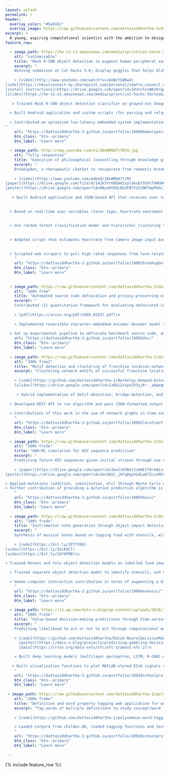 ```yaml
---
layout: splash
permalink: /
header:
  overlay_color: "#5e616c"
  overlay_image: https://raw.githubusercontent.com/dattasiddhartha-3/dattasiddhartha-3.github.io/master/images/Q11_R_vP8iDYi8VD6heNj_Compressed_4.png
excerpt: >
  A young, aspiring computational scientist with the ambition to design new tools to solve larger problems.<br />
feature_row:

  - image_path: https://he-s3.s3.amazonaws.com/media/sprint/cal-hacks-50/team/475490/e253ebdepson_goggles_lq.PNG
    alt: "customizable"
    title: "Mask R-CNN object detection to augment human peripheral search"
    excerpt: "
    Winning submisson at Cal Hacks 5.0; display goggles that helps Alzheimer’s patients locate personal affects using object detection and speech recognition.\n
    
    > [video](http://www.youtube.com/watch?v=s6UWctGQRwA) 
[code](https://hkustconnect-my.sharepoint.com/personal/sdatta_connect_ust_hk/_layouts/15/onedrive.aspx?id=%2Fpersonal%2Fsdatta%5Fconnect%5Fust%5Fhk%2FDocuments%2FBerkeley%2FMoverio%2DMemoryPalace%2DInstructions%2Ezip&parent=%2Fpersonal%2Fsdatta%5Fconnect%5Fust%5Fhk%2FDocuments%2FBerkeley) 
[install instructions](https://drive.google.com/open?id=183nrhzzW63Xrgerxxk8LOU9aBcUO_XZH) 
[slides](https://he-s3.s3.amazonaws.com/media/sprint/cal-hacks-50/team/475490/b524535calhacks_slides.pptx)\n
    
   > Trained Mask R-CNN object detection classifier on grayed-out ImageNet dataset to sustain realtime inference / classification rate at least 30fps; optimized setup of models (e.g. Yolo v1-3), datasets (e.g. MS Coco) on high-latency Android embedded system\n
  
  > Built Android application and custom scripts (for parsing and relaying camera input) and root-installed into Moverio augmented reality display googles to stream camera input, apply bounding boxes around objects to be detected, and output to display feed of device \n
  
  > Contributed an optimized low-latency embedded-system implementation that performs speech recognition, video streaming/display, image processing with minimal visible stutter
"
    url: "https://dattasiddhartha-3.github.io/portfolio/10000memorypalace/"
    btn_class: "btn--primary"
    btn_label: "Learn more"
    
  - image_path: http://img.youtube.com/vi/1NxWMQA7tlM/0.jpg
    alt: "fully responsive"
    title: "Execution of philosophical counselling through knowledge graphing, natural language processing, and sentiment approximation"
    excerpt: "
    BreakupBot, a therapeutic chatbot to recuperate from romantic breakups, organically acquired 200+ users of varying demographics within first week.\n
    
    > [video](https://www.youtube.com/embed/1NxWMQA7tlM) 
[paper](https://drive.google.com/file/d/142kTVrKNGH42splekvbfXGVtT9HhNQPq/view) 
[poster](https://drive.google.com/open?id=0Bya0t6OLDU2FNTV2S2NKTmpMSHc)\n
    
   > Built Android application and JSON-based API that receives user text input and returns counselling-based responses\n
  
  
  > Based on real-time user variables (lover type, heartrate-sentiment approximation), categorized text corpus is filtered before running hidden markov chain text generator\n
  
  
  > Use random forest classification model and hierarichal clustering to bucket users into John A. Lee's six types of lovers based on preliminary text input\n
  
  
  > Adopted script that estimates heartrate from camera image input based on measurement of signal peak difference at time intervals\n
  
  
  > Scripted web scrapers to pull high-rated responses from love-related forums; constructed knowledge graph from corpora to facilitate filtering for text generator
    "
    url: "https://dattasiddhartha-3.github.io/portfolio/10001breakupbot/"
    btn_class: "btn--primary"
    btn_label: "Learn more"
    
    
  - image_path: https://raw.githubusercontent.com/dattasiddhartha-3/dattasiddhartha-3.github.io/master/images/ciphertext_generation.PNG
    alt: "100% free"
    title: "Automated source code obfuscation and privacy-preserving execution through sequence-to-sequence networks"
    excerpt: "
    Contributed (1) quantitative framework for evaluating obfuscated code; (2) privacy-preserving system that uses seq2seq models to obfuscate plaintext and execute obfuscated ciphertext. Submitted to ICASSP 2020\n
    
    > [pdf](https://arxiv.org/pdf/1909.01837.pdf)\n
    
    > Implemented reversible character-embedded encoder-decoder model that takes plaintext input, recursively generates obfuscated code to ensure the execution program can run the obfiscated code without error, then returns obfuscated code, h5 model files, and  char/word-to-index dictionaries
  
  > Set up experimental pipeline to obfuscate benchmark source code, and compare/plot defined metrics between benchmark obfuscated and seq2seq obfuscated code"
    url: "https://dattasiddhartha-3.github.io/portfolio/10002doc/"
    btn_class: "btn--primary"
    btn_label: "Learn more"     
    
  - image_path: https://raw.githubusercontent.com/dattasiddhartha-3/dattasiddhartha-3.github.io/master/images/fingerprint.PNG
    alt: "100% free2"
    title: "Motif detection and clustering of franchise location network graphs"
    excerpt: "Clustering network motifs of successful franchise locations, to consequently identify franchise expansion patterns.\n
    
    > [code](https://github.com/dattasiddhartha-1/Berkeley-Demand-Enterprises) 
    [slides](https://drive.google.com/open?id=1aOQiZsVpe2V5yjKr-_aAqeqCny1E2izo)\n
    
     > Hybrid implementation of motif-detection, bridge-detection, and clustering algorithms to yield sequential coordinates of geographical locations depending on category of product/business, based on network de-anonymization framework\n
  
  > Developed REST API to run algorithm and pass JSON-formatted output to Ruby on Rails frontend\n
  
  > Contributions of this work in the use of network graphs in time-independent pattern interpolation, recursive backtesting method of running/validating the motifs through training/testing franchises\n
    "
    url: "https://dattasiddhartha-3.github.io/portfolio/10002locationfingerprinting/"
    btn_class: "btn--primary"
    btn_label: "Learn more"     
    
  - image_path: https://raw.githubusercontent.com/dattasiddhartha-3/dattasiddhartha-3.github.io/master/images/haiv5.PNG
    alt: "100% fre3e"
    title: "GAN-MC simulation for HIV sequence prediction"
    excerpt: "
    Predicting future HIV sequences given initial strains through use of Monte Carlo in mutation, and generative adversarial networks to prune predictions.\n
    
    > [paper](https://drive.google.com/open?id=1UwI3d3BeTJiHmEiT8r4QizsMBvl6ONaI) 
[poster](https://drive.google.com/open?id=1kv3ASC_jhFq8qyhGdLw87ZcuxMC8Dpnu)\n

> Applied mutations (addition, substitution, etc) through Monte Carlo upon listed initial strain sequences (source: Stanford HIV database); built adversarial network to generate adversarial sequences, and discriminator/classification network to identify valid subsequent sequences to prune MC-mutations\n
> Further contribution of providing a mutation prediction algorithm is classifying HIV antiretroviral medication for specific strains of HIV, thus optimizing medication intake for patients in terms of viral drig resistance and elimination of virus
    "
    url: "https://dattasiddhartha-3.github.io/portfolio/10003haiv/"
    btn_class: "btn--primary"
    btn_label: "Learn more"     
    
  - image_path: https://raw.githubusercontent.com/dattasiddhartha-3/dattasiddhartha-3.github.io/master/images/armusic.png
    alt: "100% fre4e"
    title: "Instrumental note generation through object-impact detection"
    excerpt: "
    Synthesis of musical notes based on tapping food with utensils, with each dish assigned to a different instrument.\n
    
    > [code](https://bit.ly/2P7YYRQ) 
[video](https://bit.ly/2GcKUCl) 
[video](https://bit.ly/2UY9FM0)\n

> Trained Resnet and Yolo object detection models on labelled food images; paired food categories with instruments, and sub-categories with different notes, and encoded x-axis location across the sub-category image with distinct notes\n
  
  > Trained separate object detection model to identify utensils, and calculate proximity between utensils and food item (distance~0 infers impact)\n
  
  > Human-computer interaction contribution in terms of augmenting a dining experience with sound, visuals and physical action.
    "
    url: "https://dattasiddhartha-3.github.io/portfolio/10004armusic/"
    btn_class: "btn--primary"
    btn_label: "Learn more"  
    
  - image_path: https://i1.wp.com/data-x.blog/wp-content/uploads/2018/12/Brain-Poster-Aditya-Goel-page-001.jpg?zoom=2&resize=2000%2C1200&ssl=1
    alt: "100% fre5e"
    title: "Value-based decision-making predictions through time-series ECoG signal models"
    excerpt: "
    Predicting likelihood to act or not to act through computational models based on (i) expected value to gain and (ii) neural ECoG signals.\n
    
    > [code](https://github.com/dattasiddhartha/DataX-NeuralDecisionMaking) 
      [poster](https://data-x.blog/projects/predicting-gambling-decisions/) 
      [data](https://crcns.org/data-sets/ofc/ofc-3/about-ofc-2)\n

    > Built deep learning models (multilayer perceptron, LSTM, R-CNN) with Pytorch to generate ECoG decision-making distributions and prediction of decision classification based on initial ECoG and potential gainable values\n
  
   > Built visualization functions to plot MATLAB-stored ECoG signals recorded from epilepsy patients performing gambling tasks
    "
    url: "https://dattasiddhartha-3.github.io/portfolio/20010schoolproj/"
    btn_class: "btn--primary"
    btn_label: "Learn more"  
    
 - image_path: https://raw.githubusercontent.com/dattasiddhartha-1/polysemous-word-tagging-tool/master/screenshot_preview.PNG
    alt: "100% fre6e"
    title: "Definition and word property tagging web application for word polysemy"
    excerpt: "Tag words of multiple definitions to study concept/word learning among children.\n
    
    > [code](https://github.com/dattasiddhartha-1/polysemous-word-tagging-tool/tree/master)\n

    > Loaded corpora from childes-db, loaded tagging functions and text data from SemCor, built interactive tool using JavaScript and jquery for users on Mechanical Turk to tag polysemous words, in order to develop computational models around chidren concept learning
    "
    url: "https://dattasiddhartha-3.github.io/portfolio/20010schoolproj/"
    btn_class: "btn--primary"
    btn_label: "Learn more"  
    
---
```


{% include feature_row %}

